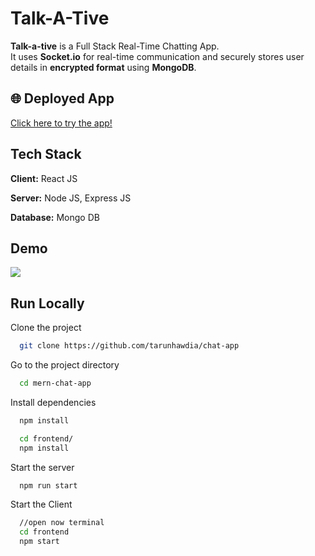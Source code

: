
# Talk-A-Tive

**Talk-a-tive** is a Full Stack Real-Time Chatting App.\
It uses **Socket.io** for real-time communication and securely stores user details in **encrypted format** using **MongoDB**.

## 🌐 Deployed App

[Click here to try the app!](https://chat-app-b8ra.onrender.com/chats)

## Tech Stack

**Client:** React JS

**Server:** Node JS, Express JS

**Database:** Mongo DB
  
## Demo


![](https://github.com/piyush-eon/mern-chat-app/blob/master/screenshots/group%20%2B%20notif.PNG)
## Run Locally

Clone the project

```bash
  git clone https://github.com/tarunhawdia/chat-app
```

Go to the project directory

```bash
  cd mern-chat-app
```

Install dependencies

```bash
  npm install
```

```bash
  cd frontend/
  npm install
```

Start the server

```bash
  npm run start
```
Start the Client

```bash
  //open now terminal
  cd frontend
  npm start
```

  

